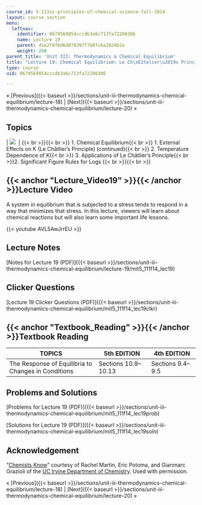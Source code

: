 ```yaml
---
course_id: 5-111sc-principles-of-chemical-science-fall-2014
layout: course_section
menu:
  leftnav:
    identifier: 0679569854cccdb3a6c713fa72200306
    name: Lecture 19
    parent: d1e2f8f6d6d078397f7b8fc6a1024b2a
    weight: 240
parent_title: 'Unit III: Thermodynamics & Chemical Equilibrium'
title: "Lecture 19: Chemical Equilibrium: Le Ch\xE2telier\u2019s Principle"
type: course
uid: 0679569854cccdb3a6c713fa72200306

---
```


« [Previous]({{< baseurl >}}/sections/unit-iii-thermodynamics-chemical-equilibrium/lecture-18) | [Next]({{< baseurl >}}/sections/unit-iii-thermodynamics-chemical-equilibrium/lecture-20) »

Topics
------

| ![](/coursemedia/5-111sc-principles-of-chemical-science-fall-2014/7458e1f281f181a5ba125cef04bc45fe_Lecture_19.jpg)  |  {{< br >}}{{< br >}} 1.  Chemical Equilibrium{{< br >}}    1.  External Effects on K (Le Châtlier’s Principle) (continued){{< br >}}    2.  Temperature Dependence of K{{< br >}}    3.  Applications of Le Châtlier’s Principle{{< br >}}2.  Significant Figure Rules for Logs {{< br >}}{{< br >}}  

{{< anchor "Lecture_Video19" >}}{{< /anchor >}}Lecture Video
------------------------------------------------------------

A system in equilibrium that is subjected to a stress tends to respond in a way that minimizes that stress. In this lecture, viewers will learn about chemical reactions but will also learn some important life lessons.

{{< youtube AVL5AwJrrEU >}}

Lecture Notes
-------------

[Notes for Lecture 19 (PDF)]({{< baseurl >}}/sections/unit-iii-thermodynamics-chemical-equilibrium/lecture-19/mit5_111f14_lec19)

Clicker Questions
-----------------

[Lecture 19 Clicker Questions (PDF)]({{< baseurl >}}/sections/unit-iii-thermodynamics-chemical-equilibrium/mit5_111f14_lec19clkr)

{{< anchor "Textbook_Reading" >}}{{< /anchor >}}Textbook Reading
----------------------------------------------------------------

| TOPICS | 5th EDITION | 4th EDITION |
| --- | --- | --- |
| The Response of Equilibria to Changes in Conditions | Sections 10.9–10.13 | Sections 9.4–9.5 

Problems and Solutions
----------------------

[Problems for Lecture 19 (PDF)]({{< baseurl >}}/sections/unit-iii-thermodynamics-chemical-equilibrium/mit5_111f14_lec19prob)

[Solutions for Lecture 19 (PDF)]({{< baseurl >}}/sections/unit-iii-thermodynamics-chemical-equilibrium/mit5_111f14_lec19soln)

Acknowledgement
---------------

“[Chemists Know](https://youtu.be/iM_I6rtIgn0)” courtesy of Rachel Martin, Eric Potoma, and Gianmarc Grazioli of the [UC Irvine Department of Chemistry](https://www.chem.uci.edu/). Used with permission.

« [Previous]({{< baseurl >}}/sections/unit-iii-thermodynamics-chemical-equilibrium/lecture-18) | [Next]({{< baseurl >}}/sections/unit-iii-thermodynamics-chemical-equilibrium/lecture-20) »